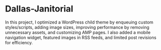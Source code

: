 # Dallas-Janitorial
In this project, I optimized a WordPress child theme by enqueuing custom styles/scripts, adding image sizes, improving performance by removing unnecessary assets, and customizing AMP pages. I also added a mobile navigation widget, featured images in RSS feeds, and limited post revisions for efficiency.
